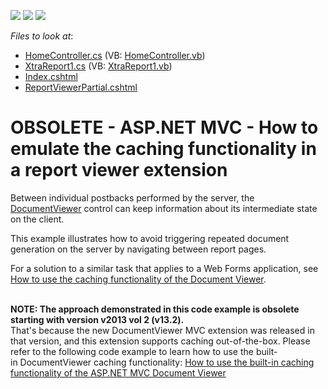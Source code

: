 <!-- default badges list -->
![](https://img.shields.io/endpoint?url=https://codecentral.devexpress.com/api/v1/VersionRange/134076965/12.1.7%2B)
[![](https://img.shields.io/badge/Open_in_DevExpress_Support_Center-FF7200?style=flat-square&logo=DevExpress&logoColor=white)](https://supportcenter.devexpress.com/ticket/details/E20059)
[![](https://img.shields.io/badge/📖_How_to_use_DevExpress_Examples-e9f6fc?style=flat-square)](https://docs.devexpress.com/GeneralInformation/403183)
<!-- default badges end -->
<!-- default file list -->
*Files to look at*:

* [HomeController.cs](./CS/DevExpressMvcApplication1/Controllers/HomeController.cs) (VB: [HomeController.vb](./VB/DevExpressMvcApplication1/Controllers/HomeController.vb))
* [XtraReport1.cs](./CS/DevExpressMvcApplication1/Reports/XtraReport1.cs) (VB: [XtraReport1.vb](./VB/DevExpressMvcApplication1/Reports/XtraReport1.vb))
* [Index.cshtml](./CS/DevExpressMvcApplication1/Views/Home/Index.cshtml)
* [ReportViewerPartial.cshtml](./CS/DevExpressMvcApplication1/Views/Home/ReportViewerPartial.cshtml)
<!-- default file list end -->
# OBSOLETE - ASP.NET MVC - How to emulate the caching functionality in a report viewer extension


<p>Between individual postbacks performed by the server, the <a href="http://documentation.devexpress.com/#AspNet/CustomDocument10009">DocumentViewer</a> control can keep information about its intermediate state on the client.</p>
<p>This example illustrates how to avoid triggering repeated document generation on the server by navigating between report pages.</p>
<p>For a solution to a similar task that applies to a Web Forms application, see <a href="http://www.devexpress.com/Support/Center/CodeCentral/ViewExample.aspx?exampleId=E1946"><u>How to use the caching functionality of the Document Viewer</u></a>.</p>
<p><br /><strong>NOTE: The approach demonstrated in this code example is obsolete starting with version v2013 vol 2 (v13.2).</strong> <br />That's because the new DocumentViewer MVC extension was released in that version, and this extension supports caching out-of-the-box. Please refer to the following code example to learn how to use the built-in DocumentViewer caching functionality: <a href="https://www.devexpress.com/Support/Center/p/T191577">How to use the built-in caching functionality of the ASP.NET MVC Document Viewer</a></p>

<br/>


